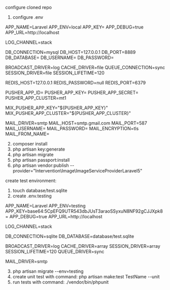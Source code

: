 configure cloned repo

1. configure .env

APP_NAME=Laravel
APP_ENV=local
APP_KEY=
APP_DEBUG=true
APP_URL=http://localhost

LOG_CHANNEL=stack

DB_CONNECTION=mysql
DB_HOST=127.0.0.1
DB_PORT=8889
DB_DATABASE=
DB_USERNAME=
DB_PASSWORD=

BROADCAST_DRIVER=log
CACHE_DRIVER=file
QUEUE_CONNECTION=sync
SESSION_DRIVER=file
SESSION_LIFETIME=120

REDIS_HOST=127.0.0.1
REDIS_PASSWORD=null
REDIS_PORT=6379

PUSHER_APP_ID=
PUSHER_APP_KEY=
PUSHER_APP_SECRET=
PUSHER_APP_CLUSTER=mt1

MIX_PUSHER_APP_KEY="${PUSHER_APP_KEY}"
MIX_PUSHER_APP_CLUSTER="${PUSHER_APP_CLUSTER}"

MAIL_DRIVER=smtp
MAIL_HOST=smtp.gmail.com
MAIL_PORT=587  
MAIL_USERNAME=
MAIL_PASSWORD=
MAIL_ENCRYPTION=tls
MAIL_FROM_NAME=

2. composer install
3. php artisan key:generate
4. php artisan migrate
5. php artisan passport:install
6. php artisan vendor:publish --provider="Intervention\Image\ImageServiceProviderLaravel5"

create test environment:

1. touch database/test.sqlite
2. create .env.testing

APP_NAME=Laravel
APP_ENV=testing
APP_KEY=base64:5CpEFQ9UTR543dbJUsT3araoSSyxuN8NF92gCJJXpk8=
APP_DEBUG=true
APP_URL=http://localhost

LOG_CHANNEL=stack

DB_CONNECTION=sqlite
DB_DATABASE=database/test.sqlite

BROADCAST_DRIVER=log
CACHE_DRIVER=array
SESSION_DRIVER=array
SESSION_LIFETIME=120
QUEUE_DRIVER=sync

MAIL_DRIVER=smtp

3. php artisan migrate --env=testing
4. create unit test with command: php artisan make:test TestName --unit
5. run tests with command: ./vendor/bin/phpunit
